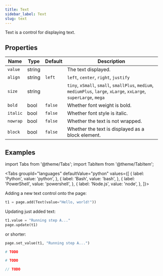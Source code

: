 ```yaml
---
title: Text
sidebar_label: Text
slug: text
---
```


Text is a control for displaying text.

## Properties

| Name      | Type    | Default | Description |
| --------- | ------- | ------- | ----------- |
| `value`   | string  |         | The text displayed. |
| `align`   | string  | `left`  | `left`, `center`, `right`, `justify`  |
| `size`    | string  |         | `tiny`, `xSmall`, `small`, `smallPlus`, `medium`, `mediumPlus`, `large`, `xLarge`, `xxLarge`, `superLarge`, `mega`  |
| `bold`    | bool    | `false` | Whether font weight is bold. |
| `italic`  | bool    | `false` | Whether font style is italic. |
| `nowrap`  | bool    | `false` | Whether the text is not wrapped. |
| `block`   | bool    | `false` | Whether the text is displayed as a block element. |

## Examples

import Tabs from '@theme/Tabs';
import TabItem from '@theme/TabItem';

<Tabs groupId="languages" defaultValue="python" values={[
  { label: 'Python', value: 'python', },
  { label: 'Bash', value: 'bash', },
  { label: 'PowerShell', value: 'powershell', },
  { label: 'Node.js', value: 'node', },
]}>

<TabItem value="python">

Adding a new text control onto the page:

```python
t1 = page.add(Text(value="Hello, world!"))
```

Updating just added text:

```python
t1.value = "Running step A..."
page.update(t1)
```

or shorter:

```python
page.set_value(t1, "Running step A...")
```

</TabItem>

<TabItem value="bash">

```bash
# TODO
```

</TabItem>

<TabItem value="powershell">

```powershell
# TODO
```

</TabItem>

<TabItem value="node">

```javascript
// TODO
```

</TabItem>

</Tabs>